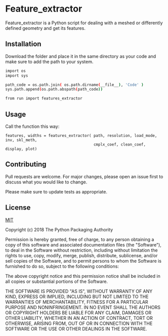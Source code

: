 # Feature_extractor

Feature_extractor is a Python script for dealing with a meshed or differently defined geometry and get its features.

## Installation

Download the folder and place it in the same directory as your code and make sure to add the path to your system.
```bash
import os
import sys

path_code = os.path.join( os.path.dirname(__file__), 'Code' ) 
sys.path.append(os.path.abspath(path_code))

from run import features_extractor
```

## Usage

Call the function this way:
```
features, widths = features_extractor( path, resolution, load_mode, inv, skl_meth,
                                       cmplx_coef, clean_coef, display, plot)
```

## Contributing
Pull requests are welcome. For major changes, please open an issue first to discuss what you would like to change.

Please make sure to update tests as appropriate.

## License
[MIT](https://choosealicense.com/licenses/mit/)

Copyright (c) 2018 The Python Packaging Authority

Permission is hereby granted, free of charge, to any person obtaining a copy
of this software and associated documentation files (the "Software"), to deal
in the Software without restriction, including without limitation the rights
to use, copy, modify, merge, publish, distribute, sublicense, and/or sell
copies of the Software, and to permit persons to whom the Software is
furnished to do so, subject to the following conditions:

The above copyright notice and this permission notice shall be included in all
copies or substantial portions of the Software.

THE SOFTWARE IS PROVIDED "AS IS", WITHOUT WARRANTY OF ANY KIND, EXPRESS OR
IMPLIED, INCLUDING BUT NOT LIMITED TO THE WARRANTIES OF MERCHANTABILITY,
FITNESS FOR A PARTICULAR PURPOSE AND NONINFRINGEMENT. IN NO EVENT SHALL THE
AUTHORS OR COPYRIGHT HOLDERS BE LIABLE FOR ANY CLAIM, DAMAGES OR OTHER
LIABILITY, WHETHER IN AN ACTION OF CONTRACT, TORT OR OTHERWISE, ARISING FROM,
OUT OF OR IN CONNECTION WITH THE SOFTWARE OR THE USE OR OTHER DEALINGS IN THE
SOFTWARE.
